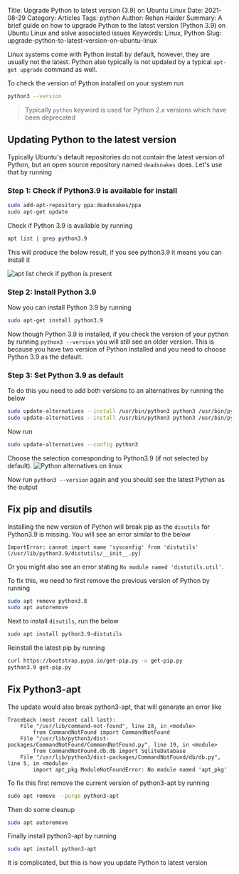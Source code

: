 Title: Upgrade Python to latest version (3.9) on Ubuntu Linux
Date: 2021-08-29
Category: Articles
Tags: python
Author: Rehan Haider
Summary: A brief guide on how to upgrade Python to the latest version (Python 3.9) on Ubuntu Linux and solve associated issues
Keywords: Linux, Python
Slug: upgrade-python-to-latest-version-on-ubuntu-linux

Linux systems come with Python install by default, however, they are usually not the latest. Python also typically is not updated by a typical `apt-get upgrade` command as well. 

To check the version of Python installed on your system run
```bash
python3 --version
```
> Typically `python` keyword is used for Python 2.x versions which have been deprecated

## Updating Python to the latest version 
Typically Ubuntu's default repositories do not contain the latest version of Python, but an open source repository named `deadsnakes` does. Let's use that by running

### Step 1: Check if Python3.9 is available for install
```bash
sudo add-apt-repository ppa:deadsnakes/ppa
sudo apt-get update
```

Check if Python 3.9 is available by running

```bash
apt list | grep python3.9
```

This will produce the below result, if you see python3.9 it means you can install it

![apt list check if python is present]({static}/images/s0022/apt_list.png)

### Step 2: Install Python 3.9
Now you can install Python 3.9 by running

```bash 
sudo apt-get install python3.9
```

Now though Python 3.9 is installed, if you check the version of your python by running `python3 --version` you will still see an older version. This is because you have two version of Python installed and you need to choose Python 3.9 as the default. 

### Step 3: Set Python 3.9 as default
To do this you need to add both versions to an alternatives by running the below

```bash
sudo update-alternatives --install /usr/bin/python3 python3 /usr/bin/python3.6 1
sudo update-alternatives --install /usr/bin/python3 python3 /usr/bin/python3.9 2
```

Now run 
```bash
sudo update-alternatives --config python3
```

Choose the selection corresponding to Python3.9 (if not selected by default). 
![Python alternatives on linux]({static}/images/s0022/apt_list.png)

Now run `python3 --version` again and you should see the latest Python as the output

## Fix pip and disutils
Installing the new version of Python will break pip as the `disutils` for Python3.9 is missing. You will see an error similar to the below

```text
ImportError: cannot import name 'sysconfig' from 'distutils' (/usr/lib/python3.9/distutils/__init__.py)
```

Or you might also see an error stating `No module named 'distutils.util'`. 

To fix this, we need to first remove the previous version of Python by running
```bash
sudo apt remove python3.8
sudo apt autoremove
```

Next to install `disutils`, run the below
```bash
sudo apt install python3.9-distutils
```

Reinstall the latest pip by running

```bash
curl https://bootstrap.pypa.io/get-pip.py -o get-pip.py
python3.9 get-pip.py
```

## Fix Python3-apt 

The update would also break python3-apt, that will generate an error like
```text
Traceback (most recent call last):   
    File "/usr/lib/command-not-found", line 28, in <module>     
        from CommandNotFound import CommandNotFound   
    File "/usr/lib/python3/dist-packages/CommandNotFound/CommandNotFound.py", line 19, in <module>     
        from CommandNotFound.db.db import SqliteDatabase   
    File "/usr/lib/python3/dist-packages/CommandNotFound/db/db.py", line 5, in <module>     
        import apt_pkg ModuleNotFoundError: No module named 'apt_pkg'
```

To fix this first remove the current version of python3-apt by running
```bash
sudo apt remove --purge python3-apt
```

Then do some cleanup
```bash
sudo apt autoremove
```

Finally install python3-apt by running
```bash
sudo apt install python3-apt
```

It is complicated, but this is how you update Python to latest version